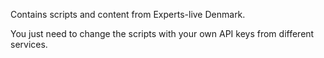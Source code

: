 Contains scripts and content from Experts-live Denmark.

You just need to change the scripts with your own API keys from different services. 
